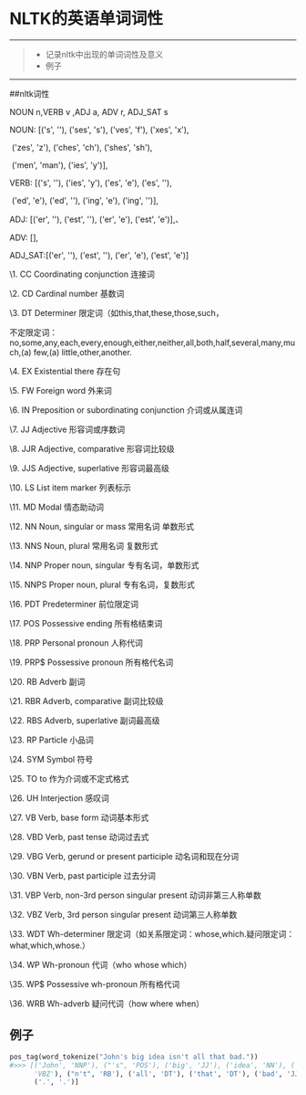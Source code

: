 # NLTK的英语单词词性

---

> * 记录nltk中出现的单词词性及意义
> * 例子

---

##nltk词性

NOUN n,VERB v ,ADJ a, ADV r, ADJ_SAT s

NOUN: [('s', ''), ('ses', 's'), ('ves', 'f'), ('xes', 'x'),

​                 ('zes', 'z'), ('ches', 'ch'), ('shes', 'sh'),

​                 ('men', 'man'), ('ies', 'y')],

VERB: [('s', ''), ('ies', 'y'), ('es', 'e'), ('es', ''),

​                 ('ed', 'e'), ('ed', ''), ('ing', 'e'), ('ing', '')],

ADJ: [('er', ''), ('est', ''), ('er', 'e'), ('est', 'e')],、

ADV: [],

ADJ_SAT:[('er', ''), ('est', ''), ('er', 'e'), ('est', 'e')]

\1.      CC      Coordinating conjunction 连接词

\2.     CD     Cardinal number  基数词

\3.     DT     Determiner  限定词（如this,that,these,those,such，

​		不定限定词：no,some,any,each,every,enough,either,neither,all,both,half,several,many,much,(a) 			 few,(a) little,other,another.

\4.     EX     Existential there 存在句

\5.     FW     Foreign word 外来词

\6.     IN     Preposition or subordinating conjunction 介词或从属连词

\7.     JJ     Adjective 形容词或序数词

\8.     JJR     Adjective, comparative 形容词比较级

\9.     JJS     Adjective, superlative 形容词最高级

\10.     LS     List item marker 列表标示

\11.     MD     Modal 情态助动词

\12.     NN     Noun, singular or mass 常用名词 单数形式

\13.     NNS     Noun, plural  常用名词 复数形式

\14.     NNP     Proper noun, singular  专有名词，单数形式

\15.     NNPS     Proper noun, plural  专有名词，复数形式

\16.     PDT     Predeterminer 前位限定词

\17.     POS     Possessive ending 所有格结束词

\18.     PRP     Personal pronoun 人称代词

\19.     PRP$     Possessive pronoun 所有格代名词

\20.     RB     Adverb 副词

\21.     RBR     Adverb, comparative 副词比较级

\22.     RBS     Adverb, superlative 副词最高级

\23.     RP     Particle 小品词

\24.     SYM     Symbol 符号

\25.     TO     to 作为介词或不定式格式

\26.     UH     Interjection 感叹词

\27.     VB     Verb, base form 动词基本形式

\28.     VBD     Verb, past tense 动词过去式

\29.     VBG     Verb, gerund or present participle 动名词和现在分词

\30.     VBN     Verb, past participle 过去分词

\31.     VBP     Verb, non-3rd person singular present 动词非第三人称单数

\32.     VBZ     Verb, 3rd person singular present 动词第三人称单数

\33.     WDT     Wh-determiner 限定词（如关系限定词：whose,which.疑问限定词：what,which,whose.）

\34.     WP      Wh-pronoun 代词（who whose which）

\35.     WP$     Possessive wh-pronoun 所有格代词

\36.     WRB     Wh-adverb   疑问代词（how where when）

## 例子

```python
pos_tag(word_tokenize("John's big idea isn't all that bad.")) 
#>>> [('John', 'NNP'), ("'s", 'POS'), ('big', 'JJ'), ('idea', 'NN'), ('is',
	  'VBZ'), ("n't", 'RB'), ('all', 'DT'), ('that', 'DT'), ('bad', 'JJ'),
	  ('.', '.')]
 
```

